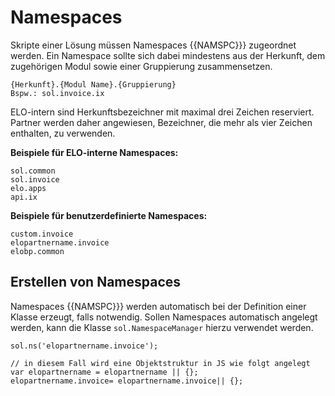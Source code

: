 # Namespaces

Skripte einer Lösung müssen Namespaces {{NAMSPC}}} zugeordnet werden. Ein Namespace sollte sich dabei mindestens aus der Herkunft, dem zugehörigen Modul sowie einer Gruppierung zusammensetzen.

    {Herkunft}.{Modul Name}.{Gruppierung}
    Bspw.: sol.invoice.ix

ELO-intern sind Herkunftsbezeichner mit maximal drei Zeichen reserviert. Partner werden daher angewiesen, Bezeichner, die mehr als vier Zeichen enthalten, zu verwenden.

<span
style='font-weight:bold'>Beispiele für ELO-interne Namespaces:</span>

    sol.common
    sol.invoice
    elo.apps
    api.ix

<span
style='font-weight:bold'>Beispiele für benutzerdefinierte Namespaces:</span>

    custom.invoice
    elopartnername.invoice
    elobp.common

## Erstellen von Namespaces

Namespaces {{NAMSPC}}} werden automatisch bei der Definition einer Klasse erzeugt, falls notwendig. Sollen Namespaces automatisch angelegt werden, kann die Klasse `sol.NamespaceManager` hierzu verwendet werden.

    sol.ns('elopartnername.invoice');
    
    // in diesem Fall wird eine Objektstruktur in JS wie folgt angelegt
    var elopartnername = elopartnername || {};
    elopartnername.invoice= elopartnername.invoice|| {};

